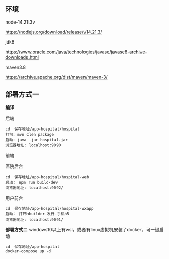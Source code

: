 # 

## 环境

node-14.21.3v

https://nodejs.org/download/release/v14.21.3/

jdk8

https://www.oracle.com/java/technologies/javase/javase8-archive-downloads.html

maven3.8

https://archive.apache.org/dist/maven/maven-3/

## 部署方式一

**编译**

后端 

```
cd  保存地址/app-hospital/hospital
打包: mvn clen package
启动: java -jar hospital.jar
浏览器地址: localhost:9090
```

前端

医院后台

```
cd  保存地址/app-hospital/hospital-web
启动： npm run build-dev
浏览器地址: localhost:9092/
```

用户前台

```
cd  保存地址/app-hospital/hospital-wxapp
启动： 打开hbuilder-发行-手机h5
浏览器地址: localhost:9091/
```

**部署方式二**
windows10以上有wsl，或者有linux虚拟机安装了docker，可一键启动
```
cd  保存地址/app-hospital
docker-compose up -d
```

